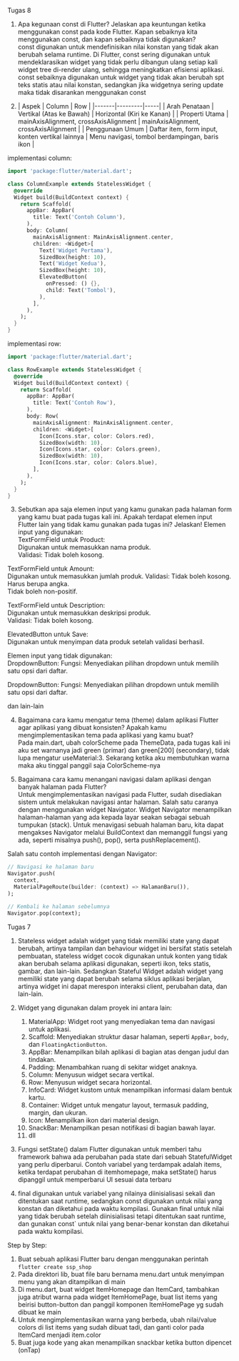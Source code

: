Tugas 8
1. Apa kegunaan const di Flutter? Jelaskan apa keuntungan ketika menggunakan const pada kode Flutter. Kapan sebaiknya kita menggunakan const, dan kapan sebaiknya tidak digunakan?  
const digunakan untuk mendefinisikan nilai konstan yang tidak akan berubah selama runtime. Di Flutter, const sering digunakan untuk mendeklarasikan widget yang tidak perlu dibangun ulang setiap kali widget tree di-render ulang, sehingga meningkatkan efisiensi aplikasi. const sebaiknya digunakan untuk widget yang tidak akan berubah spt teks statis atau nilai konstan, sedangkan jika widgetnya sering update maka tidak disarankan menggunakan const  

2. | Aspek | Column | Row |
|-------|---------|-----|
| Arah Penataan | Vertikal (Atas ke Bawah) | Horizontal (Kiri ke Kanan) |
| Properti Utama | mainAxisAlignment, crossAxisAlignment | mainAxisAlignment, crossAxisAlignment |
| Penggunaan Umum | Daftar item, form input, konten vertikal lainnya | Menu navigasi, tombol berdampingan, baris ikon |

implementasi column:  
``` dart
import 'package:flutter/material.dart';

class ColumnExample extends StatelessWidget {
  @override
  Widget build(BuildContext context) {
    return Scaffold(
      appBar: AppBar(
        title: Text('Contoh Column'),
      ),
      body: Column(
        mainAxisAlignment: MainAxisAlignment.center,
        children: <Widget>[
          Text('Widget Pertama'),
          SizedBox(height: 10),
          Text('Widget Kedua'),
          SizedBox(height: 10),
          ElevatedButton(
            onPressed: () {},
            child: Text('Tombol'),
          ),
        ],
      ),
    );
  }
}   
```

implementasi row: 
``` dart 
import 'package:flutter/material.dart';

class RowExample extends StatelessWidget {
  @override
  Widget build(BuildContext context) {
    return Scaffold(
      appBar: AppBar(
        title: Text('Contoh Row'),
      ),
      body: Row(
        mainAxisAlignment: MainAxisAlignment.center,
        children: <Widget>[
          Icon(Icons.star, color: Colors.red),
          SizedBox(width: 10),
          Icon(Icons.star, color: Colors.green),
          SizedBox(width: 10),
          Icon(Icons.star, color: Colors.blue),
        ],
      ),
    );
  }
}   
```
3. Sebutkan apa saja elemen input yang kamu gunakan pada halaman form yang kamu buat pada tugas kali ini. Apakah terdapat elemen input Flutter lain yang tidak kamu gunakan pada tugas ini? Jelaskan! 
Elemen input yang digunakan:   
TextFormField untuk Product:  
Digunakan untuk memasukkan nama produk.  
Validasi: Tidak boleh kosong.  

TextFormField untuk Amount:  
Digunakan untuk memasukkan jumlah produk.
Validasi:
Tidak boleh kosong.  
Harus berupa angka.  
Tidak boleh non-positif.  

TextFormField untuk Description:  
Digunakan untuk memasukkan deskripsi produk.  
Validasi: Tidak boleh kosong.  

ElevatedButton untuk Save:  
Digunakan untuk menyimpan data produk setelah validasi berhasil.

Elemen input yang tidak digunakan:  
DropdownButton:
Fungsi: Menyediakan pilihan dropdown untuk memilih satu opsi dari daftar.  

DropdownButton:
Fungsi: Menyediakan pilihan dropdown untuk memilih satu opsi dari daftar.

dan lain-lain

4. Bagaimana cara kamu mengatur tema (theme) dalam aplikasi Flutter agar aplikasi yang dibuat konsisten? Apakah kamu mengimplementasikan tema pada aplikasi yang kamu buat?  
Pada main.dart, ubah colorScheme pada ThemeData, pada tugas kali ini aku set warnanya jadi green (primar) dan green[200] (secondary), tidak lupa mengatur useMaterial:3. Sekarang ketika aku membutuhkan warna maka aku tinggal panggil saja ColorScheme-nya  

5. Bagaimana cara kamu menangani navigasi dalam aplikasi dengan banyak halaman pada Flutter?  
Untuk mengimplementasikan navigasi pada Flutter, sudah disediakan sistem untuk melakukan navigasi antar halaman. Salah satu caranya dengan menggunakan widget Navigator. Widget Navigator menampilkan halaman-halaman yang ada kepada layar seakan sebagai sebuah tumpukan (stack). Untuk menavigasi sebuah halaman baru, kita dapat mengakses Navigator melalui BuildContext dan memanggil fungsi yang ada, seperti misalnya push(), pop(), serta pushReplacement().  

Salah satu contoh implementasi dengan Navigator:  
``` dart
// Navigasi ke halaman baru
Navigator.push(
  context,
  MaterialPageRoute(builder: (context) => HalamanBaru()),
);

// Kembali ke halaman sebelumnya
Navigator.pop(context);
```  

Tugas 7  
1. Stateless widget adalah widget yang tidak memiliki state yang dapat berubah, artinya tampilan dan behaviour widget ini bersifat statis setelah pembuatan, stateless widget cocok digunakan untuk konten yang tidak akan berubah selama aplikasi digunakan, seperti ikon, teks statis, gambar, dan lain-lain. Sedangkan Stateful Widget adalah widget yang memiliki state yang dapat berubah selama siklus aplikasi berjalan, artinya widget ini dapat merespon interaksi client, perubahan data, dan lain-lain.  
2. Widget yang digunakan dalam proyek ini antara lain:

    1. MaterialApp: Widget root yang menyediakan tema dan navigasi untuk aplikasi.  
    2. Scaffold: Menyediakan struktur dasar halaman, seperti `AppBar`, `body`, dan `FloatingActionButton`.  
    3. AppBar: Menampilkan bilah aplikasi di bagian atas dengan judul dan tindakan.  
    4. Padding: Menambahkan ruang di sekitar widget anaknya.  
    5. Column: Menyusun widget secara vertikal.  
    6. Row: Menyusun widget secara horizontal.  
    7. InfoCard: Widget kustom untuk menampilkan informasi dalam bentuk kartu.  
    9. Container: Widget untuk mengatur layout, termasuk padding, margin, dan ukuran.  
    10. Icon: Menampilkan ikon dari material design.  
    11. SnackBar: Menampilkan pesan notifikasi di bagian bawah layar.  
    12. dll

3. Fungsi setState() dalam Flutter digunakan untuk memberi tahu framework bahwa ada perubahan pada state dari sebuah StatefulWidget yang perlu diperbarui. Contoh variabel yang terdampak adalah items, ketika terdapat perubahan di itemhomepage, maka setState() harus dipanggil untuk memperbarui UI sesuai data terbaru  

4. final digunakan untuk variabel yang nilainya diinisialisasi sekali dan ditentukan saat runtime, sedangkan const digunakan untuk nilai yang konstan dan diketahui pada waktu kompilasi. Gunakan final untuk nilai yang tidak berubah setelah diinisialisasi tetapi ditentukan saat runtime, dan gunakan const` untuk nilai yang benar-benar konstan dan diketahui pada waktu kompilasi.  

Step by Step:
1. Buat sebuah aplikasi Flutter baru dengan menggunakan perintah `flutter create ssp_shop`  
2. Pada direktori lib, buat file baru bernama menu.dart untuk menyimpan menu yang akan ditampilkan di main  
3. Di menu.dart, buat widget ItemHomepage dan ItemCard, tambahkan juga atribut warna pada widget ItemHomePage, buat list items yang beirisi button-button dan panggil komponen ItemHomePage yg sudah dibuat ke main  
4. Untuk mengimplementasikan warna yang berbeda, ubah nilai/value colors di list items yang sudah dibuat tadi, dan ganti color pada ItemCard menjadi item.color  
5. Buat juga kode yang akan menampilkan snackbar ketika button dipencet (onTap)  